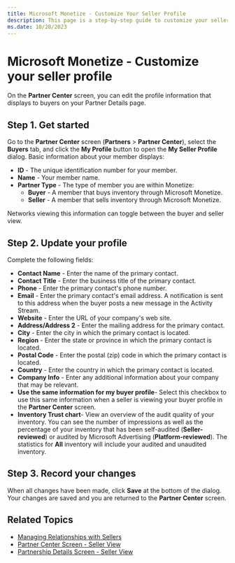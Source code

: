 ```yaml
---
title: Microsoft Monetize - Customize Your Seller Profile
description: This page is a step-by-step guide to customize your seller profile on the Partner Center screen. 
ms.date: 10/28/2023
---
```



# Microsoft Monetize - Customize your seller profile

On the **Partner Center** screen, you can edit the profile information that displays to buyers on your Partner Details page.

## Step 1. Get started

Go to the **Partner Center** screen (**Partners** \>  **Partner Center**), select the **Buyers** tab, and click the **My Profile** button to open the **My Seller Profile** dialog. Basic information about your member displays:

- **ID** - The unique identification number for your member.
- **Name** - Your member name.
- **Partner Type** - The type of member you are within Monetize:
  - **Buyer** - A member that buys inventory through Microsoft Monetize.
  - **Seller** - A member that sells inventory through Microsoft Monetize.

Networks viewing this information can toggle between the buyer and seller view.

## Step 2. Update your profile

Complete the following fields:

- **Contact Name** - Enter the name of the primary contact.
- **Contact Title** - Enter the business title of the primary contact.
- **Phone** - Enter the primary contact's phone number.
- **Email** - Enter the primary contact's email address. A notification is sent to this address when the buyer posts a new message in the Activity Stream.
- **Website** - Enter the URL of your company's web site.
- **Address/Address 2** - Enter the mailing address for the primary contact.
- **City** - Enter the city in which the primary contact is located.
- **Region** - Enter the state or province in which the primary contact is located.
- **Postal Code** - Enter the postal (zip) code in which the primary contact is located.
- **Country** - Enter the country in which the primary contact is located.
- **Company Info** - Enter any additional information about your company that may be relevant.
- **Use the same information for my buyer profile**- Select this checkbox to use this same information when a seller is viewing your buyer profile in the **Partner Center** screen.
- **Inventory Trust chart**- View an overview of the audit quality of your inventory. You can see the number of impressions as well as the percentage of your inventory that has been self-audited (**Seller-reviewed**) or audited by Microsoft Advertising (**Platform-reviewed**). The statistics for **All** inventory will include your audited and unaudited inventory.

## Step 3. Record your changes

When all changes have been made, click **Save** at the bottom of the dialog. Your changes are saved and you are returned to the **Partner Center** screen.

## Related Topics

- [Managing Relationships with Sellers](managing-relationships-with-sellers.md)
- [Partner Center Screen - Seller View](partner-center-screen-seller-view.md)
- [Partnership Details Screen - Seller View](partnership-details-screen-seller-view.md)

